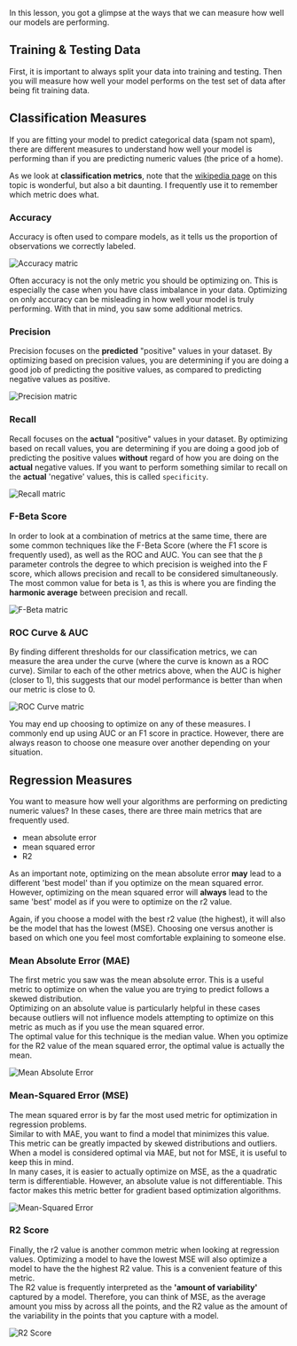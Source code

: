 In this lesson, you got a glimpse at the ways that we can measure how well our models are performing.


## Training & Testing Data

First, it is important to always split your data into training and testing. Then you will measure how well your model performs on the test set of data after being fit training data.


## Classification Measures

If you are fitting your model to predict categorical data (spam not spam), there are different measures to understand how well your model is performing than if you are predicting numeric values (the price of a home).  

As we look at **classification metrics**, note that the [wikipedia page](https://en.wikipedia.org/wiki/Precision_and_recall) on this topic is wonderful, but also a bit daunting. I frequently use it to remember which metric does what.  


### Accuracy

Accuracy is often used to compare models, as it tells us the proportion of observations we correctly labeled.  

![Accuracy matric](https://github.com/jrreda/Udacity/tree/master/DSND/02%20-%20Supervised%20Learning/08_Model%20Evaluation%20Metrics/images/accuracy.png)  

Often accuracy is not the only metric you should be optimizing on. This is especially the case when you have class imbalance in your data. Optimizing on only accuracy can be misleading in how well your model is truly performing. With that in mind, you saw some additional metrics.  


### Precision

Precision focuses on the **predicted** "positive" values in your dataset. By optimizing based on precision values, you are determining if you are doing a good job of predicting the positive values, as compared to predicting negative values as positive.  

![Precision matric](https://github.com/jrreda/Udacity/tree/master/DSND/02%20-%20Supervised%20Learning/08_Model%20Evaluation%20Metrics/images/precision.png)


### Recall

Recall focuses on the **actual** "positive" values in your dataset. By optimizing based on recall values, you are determining if you are doing a good job of predicting the positive values **without** regard of how you are doing on the **actual** negative values. If you want to perform something similar to recall on the **actual** 'negative' values, this is called `specificity`.   

![Recall matric](https://github.com/jrreda/Udacity/tree/master/DSND/02%20-%20Supervised%20Learning/08_Model%20Evaluation%20Metrics/images/recall.png)


### F-Beta Score

In order to look at a combination of metrics at the same time, there are some common techniques like the F-Beta Score (where the F1 score is frequently used), as well as the ROC and AUC. You can see that the `β` parameter controls the degree to which precision is weighed into the F score, which allows precision and recall to be considered simultaneously. The most common value for beta is 1, as this is where you are finding the **harmonic average** between precision and recall.  

![F-Beta matric](https://github.com/jrreda/Udacity/tree/master/DSND/02%20-%20Supervised%20Learning/08_Model%20Evaluation%20Metrics/images/fbeta.png)


### ROC Curve & AUC

By finding different thresholds for our classification metrics, we can measure the area under the curve (where the curve is known as a ROC curve). Similar to each of the other metrics above, when the AUC is higher (closer to 1), this suggests that our model performance is better than when our metric is close to 0.  

![ROC Curve matric](https://github.com/jrreda/Udacity/tree/master/DSND/02%20-%20Supervised%20Learning/08_Model%20Evaluation%20Metrics/images/roc.png)


You may end up choosing to optimize on any of these measures. I commonly end up using AUC or an F1 score in practice. However, there are always reason to choose one measure over another depending on your situation.



## Regression Measures

You want to measure how well your algorithms are performing on predicting numeric values? In these cases, there are three main metrics that are frequently used.  
* mean absolute error  
* mean squared error  
* R2  

As an important note, optimizing on the mean absolute error **may** lead to a different 'best model' than if you optimize on the mean squared error.  
However, optimizing on the mean squared error will **always** lead to the same 'best' model as if you were to optimize on the r2 value.  

Again, if you choose a model with the best r2 value (the highest), it will also be the model that has the lowest (MSE). Choosing one versus another is based on which one you feel most comfortable explaining to someone else.


### Mean Absolute Error (MAE)

The first metric you saw was the mean absolute error. This is a useful metric to optimize on when the value you are trying to predict follows a skewed distribution.  
Optimizing on an absolute value is particularly helpful in these cases because outliers will not influence models attempting to optimize on this metric as much as if you use the mean squared error.  
The optimal value for this technique is the median value. When you optimize for the R2 value of the mean squared error, the optimal value is actually the mean.  

![Mean Absolute Error](https://github.com/jrreda/Udacity/tree/master/DSND/02%20-%20Supervised%20Learning/08_Model%20Evaluation%20Metrics/images/mae.png)


### Mean-Squared Error (MSE)

The mean squared error is by far the most used metric for optimization in regression problems.  
Similar to with MAE, you want to find a model that minimizes this value.  
This metric can be greatly impacted by skewed distributions and outliers.  
When a model is considered optimal via MAE, but not for MSE, it is useful to keep this in mind.  
In many cases, it is easier to actually optimize on MSE, as the a quadratic term is differentiable. However, an absolute value is not differentiable. This factor makes this metric better for gradient based optimization algorithms.  

![Mean-Squared Error](https://github.com/jrreda/Udacity/tree/master/DSND/02%20-%20Supervised%20Learning/08_Model%20Evaluation%20Metrics/images/mse.png)


### R2 Score

Finally, the r2 value is another common metric when looking at regression values. Optimizing a model to have the lowest MSE will also optimize a model to have the the highest R2 value. This is a convenient feature of this metric.  
The R2 value is frequently interpreted as the **'amount of variability'** captured by a model. Therefore, you can think of MSE, as the average amount you miss by across all the points, and the R2 value as the amount of the variability in the points that you capture with a model.  

![R2 Score](https://github.com/jrreda/Udacity/tree/master/DSND/02%20-%20Supervised%20Learning/08_Model%20Evaluation%20Metrics/images/r2.png)
